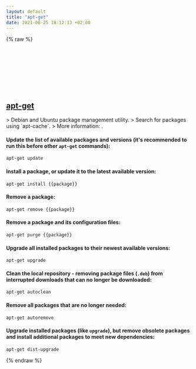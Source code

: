 ```yaml
---
layout: default
title: "apt-get"
date: 2021-06-25 18:12:13 +02:00
---
```

{% raw %}
<h2 id="apt-get">
  <a href="/en/linux/apt-get.html">apt-get</a> <a href="#apt-get"><svg class="icon">
    <use href="/assets/images/unicode_sprite.svg#link" />
  </svg></a>
</h2>
> Debian and Ubuntu package management utility.
> Search for packages using `apt-cache`.
> More information: <https://manpages.debian.org/latest/apt/apt-get.8.html>.

#### Update the list of available packages and versions (it's recommended to run this before other `apt-get` commands):
```shell
apt-get update
```
#### Install a package, or update it to the latest available version:
```shell
apt-get install {{package}}
```
#### Remove a package:
```shell
apt-get remove {{package}}
```
#### Remove a package and its configuration files:
```shell
apt-get purge {{package}}
```
#### Upgrade all installed packages to their newest available versions:
```shell
apt-get upgrade
```
#### Clean the local repository - removing package files (`.deb`) from interrupted downloads that can no longer be downloaded:
```shell
apt-get autoclean
```
#### Remove all packages that are no longer needed:
```shell
apt-get autoremove
```
#### Upgrade installed packages (like `upgrade`), but remove obsolete packages and install additional packages to meet new dependencies:
```shell
apt-get dist-upgrade
```
{% endraw %}